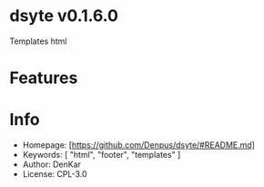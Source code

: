 dsyte v0.1.6.0
====================================
Templates html

# Features

# Info

* Homepage: [https://github.com/Denpus/dsyte/#README.md]
* Keywords: [
    "html",
    "footer",
    "templates"
  ]
* Author: DenKar
* License: CPL-3.0
